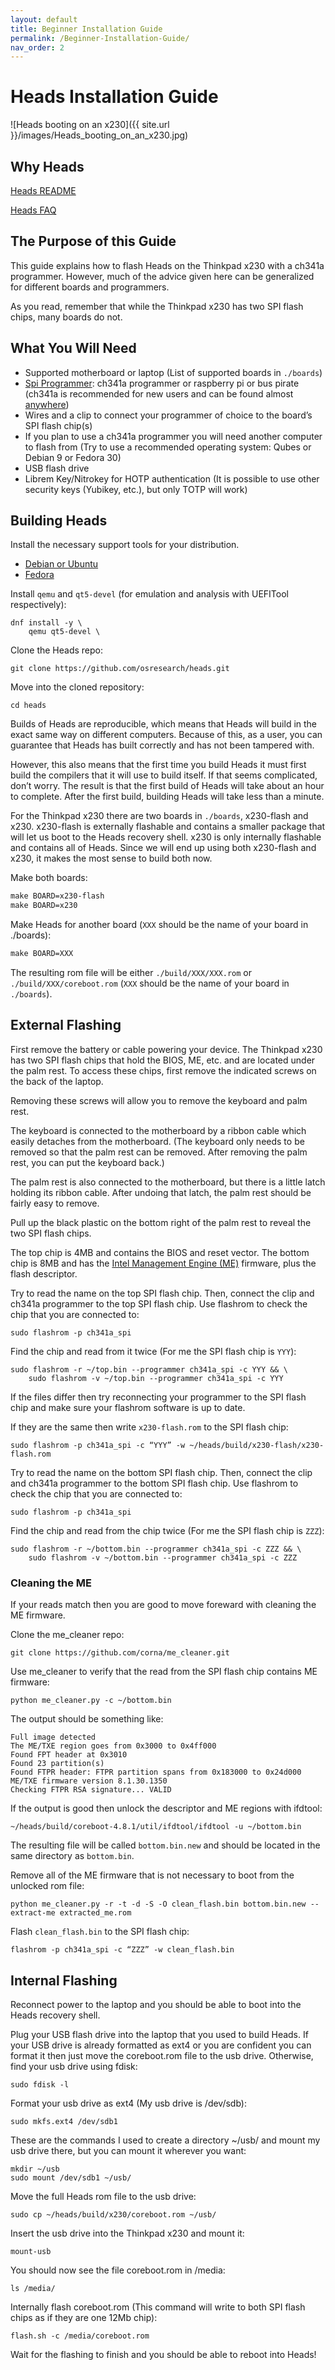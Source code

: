 ```yaml
---
layout: default
title: Beginner Installation Guide
permalink: /Beginner-Installation-Guide/
nav_order: 2
---
```


# Heads Installation Guide

![Heads booting on an x230]({{ site.url }}/images/Heads_booting_on_an_x230.jpg)

## Why Heads

[Heads README](https://github.com/osresearch/heads/blob/master/README.md#heads-the-other-side-of-tails)

[Heads FAQ](https://trmm.net/Heads_FAQ)

## The Purpose of this Guide

This guide explains how to flash Heads on the Thinkpad x230 with a ch341a
 programmer. However, much of the advice given here can be generalized for
 different boards and programmers.

As you read, remember that while the Thinkpad x230 has two SPI flash chips,
 many boards do not.

## What You Will Need

* Supported motherboard or laptop (List of supported boards in `./boards`)
* [Spi Programmer](https://trmm.net/SPI_flash): ch341a programmer or raspberry
 pi or bus pirate (ch341a is recommended for new users and can be found almost
 [anywhere](https://www.amazon.com/s?k=ch341a+programmer))
* Wires and a clip to connect your programmer of choice to the board’s SPI flash
 chip(s)
* If you plan to use a ch341a programmer you will need another computer to flash
 from (Try to use a recommended operating system: Qubes or Debian 9 or Fedora 30)
* USB flash drive
* Librem Key/Nitrokey for HOTP authentication (It is possible to use other
  security keys (Yubikey, etc.), but only TOTP will work)

## Building Heads

Install the necessary support tools for your distribution.

* [Debian or Ubuntu](https://github.com/osresearch/heads/blob/master/.circleci/config.yml#L11)
* [Fedora](https://github.com/osresearch/heads/blob/master/.gitlab-ci.yml#L19)

Install `qemu` and `qt5-devel` (for emulation and analysis with UEFITool
  respectively):

```shell
dnf install -y \
    qemu qt5-devel \
```

Clone the Heads repo:

```shell
git clone https://github.com/osresearch/heads.git
```

Move into the cloned repository:

```shell
cd heads
```

Builds of Heads are reproducible, which means that Heads will build in the exact
 same way on different computers. Because of this, as a user, you can guarantee
 that Heads has built correctly and has not been tampered with.

However, this also means that the first time you build Heads it must first build
 the compilers that it will use to build itself. If that seems complicated,
 don’t worry. The result is that the first build of Heads will take about an
 hour to complete. After the first build, building Heads will take less than a
 minute.

For the Thinkpad x230 there are two boards in `./boards`, x230-flash and x230.
 x230-flash is externally flashable and contains a smaller package that will
 let us boot to the Heads recovery shell. x230 is only internally flashable and
 contains all of Heads. Since we will end up using both x230-flash and x230, it
 makes the most sense to build both now.

Make both boards:

```Makefile
make BOARD=x230-flash
make BOARD=x230
```

Make Heads for another board (`XXX` should be the name of your board in ./boards):

```Makefile
make BOARD=XXX
```

The resulting rom file will be either `./build/XXX/XXX.rom` or
 `./build/XXX/coreboot.rom` (`XXX` should be the name of your board in
 `./boards`).

## External Flashing

First remove the battery or cable powering your device. The Thinkpad x230 has
 two SPI flash chips that hold the BIOS, ME, etc. and are located under the
 palm rest. To access these chips, first remove the indicated screws on the back
 of the laptop.

Removing these screws will allow you to remove the keyboard and palm rest.

The keyboard is connected to the motherboard by a ribbon cable which easily
 detaches from the motherboard. (The keyboard only needs to be removed so that
 the palm rest can be removed. After removing the palm rest, you can put the
 keyboard back.)

The palm rest is also connected to the motherboard, but there is a little latch
 holding its ribbon cable. After undoing that latch, the palm rest should be
fairly easy to remove.

Pull up the black plastic on the bottom right of the palm rest to reveal the two
 SPI flash chips.

The top chip is 4MB and contains the BIOS and reset vector. The bottom chip is
 8MB and has the [Intel Management Engine (ME)](https://www.flashrom.org/ME)
  firmware, plus the flash descriptor.

Try to read the name on the top SPI flash chip. Then, connect the clip and
 ch341a programmer to the top SPI flash chip. Use flashrom to check the chip
  that you are connected to:

```shell
sudo flashrom -p ch341a_spi
```

Find the chip and read from it twice (For me the SPI flash chip is `YYY`):

```shell
sudo flashrom -r ~/top.bin --programmer ch341a_spi -c YYY && \
    sudo flashrom -v ~/top.bin --programmer ch341a_spi -c YYY
```

If the files differ then try reconnecting your programmer to the SPI flash chip
 and make sure your flashrom software is up to date.

If they are the same then write `x230-flash.rom` to the SPI flash chip:

```shell
sudo flashrom -p ch341a_spi -c “YYY” -w ~/heads/build/x230-flash/x230-flash.rom
```

Try to read the name on the bottom SPI flash chip. Then, connect the clip and
 ch341a programmer to the bottom SPI flash chip. Use flashrom to check the chip
  that you are connected to:

```shell
sudo flashrom -p ch341a_spi
```

Find the chip and read from the chip twice (For me the SPI flash chip is `ZZZ`):

```shell
sudo flashrom -r ~/bottom.bin --programmer ch341a_spi -c ZZZ && \
    sudo flashrom -v ~/bottom.bin --programmer ch341a_spi -c ZZZ
```

### Cleaning the ME

If your reads match then you are good to move foreward with cleaning the ME
 firmware.

Clone the me_cleaner repo:

```shell
git clone https://github.com/corna/me_cleaner.git
```

Use me_cleaner to verify that the read from the SPI flash chip contains ME
 firmware:

```shell
python me_cleaner.py -c ~/bottom.bin
```

The output should be something like:

```text
Full image detected
The ME/TXE region goes from 0x3000 to 0x4ff000
Found FPT header at 0x3010
Found 23 partition(s)
Found FTPR header: FTPR partition spans from 0x183000 to 0x24d000
ME/TXE firmware version 8.1.30.1350
Checking FTPR RSA signature... VALID
```

If the output is good then unlock the descriptor and ME regions with ifdtool:

```shell
~/heads/build/coreboot-4.8.1/util/ifdtool/ifdtool -u ~/bottom.bin
```

The resulting file will be called `bottom.bin.new` and should be located in the
 same directory as `bottom.bin`.

Remove all of the ME firmware that is not necessary to boot from the unlocked
 rom file:

```shell
python me_cleaner.py -r -t -d -S -O clean_flash.bin bottom.bin.new --extract-me extracted_me.rom
```

Flash `clean_flash.bin` to the SPI flash chip:

```shell
flashrom -p ch341a_spi -c “ZZZ” -w clean_flash.bin
```

## Internal Flashing

Reconnect power to the laptop and you should be able to boot into the Heads
 recovery shell.

Plug your USB flash drive into the laptop that you used to build Heads. If your
 USB drive is already formatted as ext4 or you are confident you can format it
 then just move the coreboot.rom file to the usb drive. Otherwise, find your usb
 drive using fdisk:

```shell
sudo fdisk -l
```

Format your usb drive as ext4 (My usb drive is /dev/sdb):

```shell
sudo mkfs.ext4 /dev/sdb1
```

These are the commands I used to create a directory ~/usb/ and mount my usb
 drive there, but you can mount it wherever you want:

```shell
mkdir ~/usb
sudo mount /dev/sdb1 ~/usb/
```

Move the full Heads rom file to the usb drive:

```shell
sudo cp ~/heads/build/x230/coreboot.rom ~/usb/
```

Insert the usb drive into the Thinkpad x230 and mount it:

```shell
mount-usb
```

You should now see the file coreboot.rom in /media:

```shell
ls /media/
```

Internally flash coreboot.rom (This command will write to both SPI flash chips
  as if they are one 12Mb chip):

```shell
flash.sh -c /media/coreboot.rom
```

Wait for the flashing to finish and you should be able to reboot into Heads!
